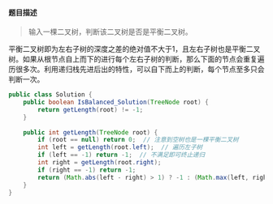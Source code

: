 #### **题目描述**

> 输入一棵二叉树，判断该二叉树是否是平衡二叉树。

平衡二叉树即为左右子树的深度之差的绝对值不大于1，且左右子树也是平衡二叉树。如果从根节点自上而下的进行每个左右子树的判断，那么下面的节点会重复遍历很多次。利用递归栈先进后出的特性，可以自下而上的判断，每个节点至多只会判断一次。

```java
public class Solution {
    public boolean IsBalanced_Solution(TreeNode root) {
        return getLength(root) != -1;
    }
    
    public int getLength(TreeNode root) {
        if (root == null) return 0;  // 注意到空树也是一棵平衡二叉树
        int left = getLength(root.left);  // 遍历左子树
        if (left == -1) return -1;  // 不满足即可终止递归
        int right = getLength(root.right);
        if (right == -1) return -1;
        return (Math.abs(left - right) > 1) ? -1 : (Math.max(left, right) + 1);
    }
}
```

